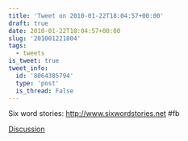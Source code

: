 ```yaml
---
title: 'Tweet on 2010-01-22T18:04:57+00:00'
draft: true
date: 2010-01-22T18:04:57+00:00
slug: '201001221804'
tags:
  - tweets
is_tweet: true
tweet_info:
  id: '8064385794'
  type: 'post'
  is_thread: False
---
```




Six word stories: http://www.sixwordstories.net #fb

[Discussion](https://x.com/sytelus/status/8064385794)
